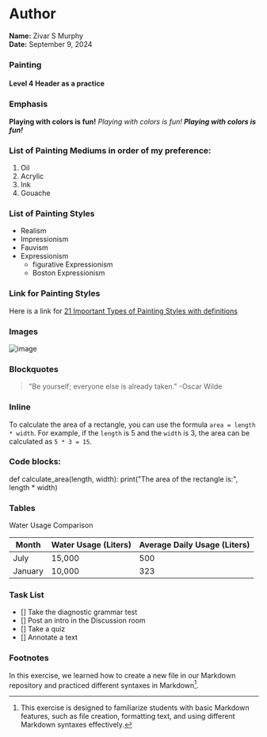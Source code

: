 # Author
**Name:** Zivar S Murphy  
**Date:** September 9, 2024
### Painting
#### Level 4 Header as a practice
### Emphasis 
**Playing with colors is fun!**
*Playing with colors is fun!*
***Playing with colors is fun!***
### List of Painting Mediums in order of my preference:
1. Oil
2. Acrylic
3. Ink
4. Gouache
### List of Painting Styles
   - Realism
   - Impressionism
   - Fauvism
   - Expressionism
     - figurative Expressionism
     - Boston Expressionism 
     
### Link for Painting Styles
Here is a link for [21 Important Types of Painting Styles with definitions](https://www.artlex.com/painting/types-of-painting-styles/#:~:text=Common%20painting%20techniques%20work%20for%20oil%20painting%2C%20figure,may%20also%20be%20reactions%20to%20older%20artistic%20movements.)

### Images
  ![image](https://images.unsplash.com/photo-1544952019-734321a2a151?q=80&w=1965&auto=format&fit=crop&ixlib=rb-4.0.3&ixid=M3wxMjA3fDB8MHxwaG90by1wYWdlfHx8fGVufDB8fHx8fA%3D%3D)
### Blockquotes
> "Be yourself; everyone else is already taken."
> -Oscar Wilde
### Inline 
To calculate the area of a rectangle, you can use the formula `area = length * width`. For example, if the `length` is 5 and the `width` is 3, the area can be calculated as `5 * 3 = 15`.
### Code blocks: 
def calculate_area(length, width):
    print("The area of the rectangle is:", length * width)
### Tables
Water Usage Comparison

| Month     | Water Usage (Liters) | Average Daily Usage (Liters) |
|-----------|-----------------------|------------------------------|
| July      | 15,000                | 500                          |
| January   | 10,000                | 323                          |
### Task List
- [] Take the diagnostic grammar test
- [] Post an intro in the Discussion room
- [] Take a quiz
- [] Annotate a text
### Footnotes
In this exercise, we learned how to create a new file in our Markdown repository and practiced different syntaxes in Markdown[^1].
[^1]: This exercise is designed to familiarize students with basic Markdown features, such as file creation, formatting text, and using different Markdown syntaxes effectively.

